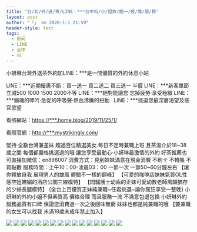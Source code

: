 ```yaml
---
title: "台/北/外/送/茶/LINE：***台中叫/小/姐旅/館一/夜/情/服/務"
layout: post
author: "「」 on 2020-1-1 21:59"
header-style: text
tags:
  - 新闻
  - LINE
  - 台中
  - 叫
---
```


 
<!--加载伯招聘的帖子--> 小妍琳台灣外送茶外約加LINE：***是一間優質的外約休息小站 
 LINE：***近期優惠不斷：買一送一 買二送二 買三送一 半價 
 LINE：***新客單節立減500 1000 1500 2000不等 
 LINE：***絕對能讓您‧忘掉疲勞‧享受極緻 
 LINE：***銷魂的呻吟‧急促的呼吸聲‧熱血沸騰的扭動&nbsp;&nbsp;
 LINE：***挑逗您最深層渴望及感官慾望 
 
 看照網站：<a href="https://***.home.blog/2019/11/25/1/" target="_blank">https://***.home.blog/2019/11/25/1/</a>
 
 
 看照官網：<a href="http://***.mystrikingly.com/" target="_blank">http://***.mystrikingly.com/</a>
 
 堅持‧全數台灣兼差妹 
 超過百位精選美女.每日不定時兼職上班 
 且茶溫介於18~38歲之間 
 每個都嚴格挑選過的哦 
 讓您享受最動心‧小妍琳最激情的外約 
 好茶推薦也可直接加微信：en898007
 消費方式：見到妹妹滿意在現金消費 不刷卡 不轉賬 不買點數 
 服務時間：上午10：00-淩晨03：00 一節一次 一節50~60分鐘左右 
 【讓你釋放自我 展現男人的雄風 體驗不一樣的巔峰】 
 【可愛的咖啡店妹妹氣質OL性感空姐嫵媚的酒店公關三線模特】 
 【悶騷護士幼齒的正妹可愛幼教老師風韻猶存的少婦長腿模特】 
 {全台上百優質正妹純兼職~任君挑選~讓你瘋狂享受一整晚} 
 小妍琳的外約小姐不但素質高 價格合理 而且服務一流 不滿意包退包換 
 小妍琳外約服務品質有口碑 保證您消費過一次之後回味無窮 妹妹也都是純兼職的哦 
 【要兼職的女生可以找我 未滿18歲未成年禁止加入】
 
 <img src="https://bbs.boniu123.cchttps://i25.servimg.com/u/f25/20/10/97/43/ai_ocy12.jpg" onload="thumbImg(this)">
 <img src="https://bbs.boniu123.cchttps://i25.servimg.com/u/f25/20/10/97/43/oo_10.png" onload="thumbImg(this)">
 <img src="https://bbs.boniu123.cchttps://i25.servimg.com/u/f25/20/10/97/43/coco10.png" onload="thumbImg(this)">
 <img src="https://bbs.boniu123.cchttps://i25.servimg.com/u/f25/20/10/97/43/u10.png" onload="thumbImg(this)">
 <img src="https://bbs.boniu123.cchttps://i25.servimg.com/u/f25/20/10/97/43/iaau10.png" onload="thumbImg(this)">
 <img src="https://bbs.boniu123.cchttps://i25.servimg.com/u/f25/20/10/97/43/10.png" onload="thumbImg(this)">
 <img src="https://bbs.boniu123.cchttps://i25.servimg.com/u/f25/20/10/97/43/ay10.png" onload="thumbImg(this)">
 <img src="https://bbs.boniu123.cchttps://i25.servimg.com/u/f25/20/10/97/43/11.png" onload="thumbImg(this)">
 <img src="https://bbs.boniu123.cchttps://i25.servimg.com/u/f25/20/10/97/43/o10.png" onload="thumbImg(this)">
 <img src="https://bbs.boniu123.cchttps://i25.servimg.com/u/f25/20/10/97/43/11.png" onload="thumbImg(this)">
 <img src="https://bbs.boniu123.cchttps://i25.servimg.com/u/f25/20/10/97/43/i10.png" onload="thumbImg(this)">
 <img src="https://bbs.boniu123.cchttps://i25.servimg.com/u/f25/20/10/97/43/i11.png" onload="thumbImg(this)">
 <img src="https://bbs.boniu123.cchttps://i25.servimg.com/u/f25/20/10/97/43/oo1.png" onload="thumbImg(this)">
 <img src="https://bbs.boniu123.cchttps://i25.servimg.com/u/f25/20/10/97/43/aoa10.png" onload="thumbImg(this)">
 <img src="https://bbs.boniu123.cchttps://i25.servimg.com/u/f25/20/10/97/43/a10.png" onload="thumbImg(this)">
 <img src="https://bbs.boniu123.cchttps://i25.servimg.com/u/f25/20/10/97/43/as10.png" onload="thumbImg(this)">
 
 


